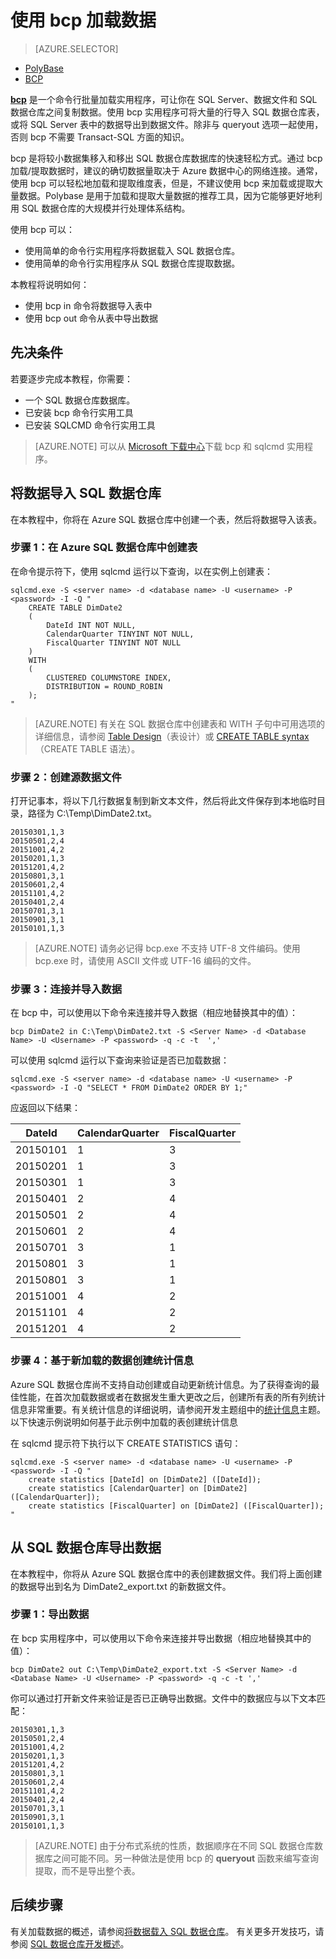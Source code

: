 <properties
   pageTitle="使用 bcp 将数据载入 SQL 数据仓库 | Azure"
   description="了解什么是 bcp，以及如何将它用于数据仓库方案。"
   services="sql-data-warehouse"
   documentationCenter="NA"
   authors="lodipalm"
   manager="barbkess"
   editor=""/>

<tags
   ms.service="sql-data-warehouse"
   ms.date="04/21/2016"
   wacn.date="06/13/2016"/>


# 使用 bcp 加载数据

> [AZURE.SELECTOR]
- [PolyBase](/documentation/articles/sql-data-warehouse-get-started-load-with-polybase/)
- [BCP](/documentation/articles/sql-data-warehouse-load-with-bcp/)


**[bcp][]** 是一个命令行批量加载实用程序，可让你在 SQL Server、数据文件和 SQL 数据仓库之间复制数据。使用 bcp 实用程序可将大量的行导入 SQL 数据仓库表，或将 SQL Server 表中的数据导出到数据文件。除非与 queryout 选项一起使用，否则 bcp 不需要 Transact-SQL 方面的知识。

bcp 是将较小数据集移入和移出 SQL 数据仓库数据库的快速轻松方式。通过 bcp 加载/提取数据时，建议的确切数据量取决于 Azure 数据中心的网络连接。通常，使用 bcp 可以轻松地加载和提取维度表，但是，不建议使用 bcp 来加载或提取大量数据。Polybase 是用于加载和提取大量数据的推荐工具，因为它能够更好地利用 SQL 数据仓库的大规模并行处理体系结构。

使用 bcp 可以：

- 使用简单的命令行实用程序将数据载入 SQL 数据仓库。
- 使用简单的命令行实用程序从 SQL 数据仓库提取数据。

本教程将说明如何：

- 使用 bcp in 命令将数据导入表中
- 使用 bcp out 命令从表中导出数据

## 先决条件

若要逐步完成本教程，你需要：

- 一个 SQL 数据仓库数据库。
- 已安装 bcp 命令行实用工具
- 已安装 SQLCMD 命令行实用工具

>[AZURE.NOTE] 可以从 [Microsoft 下载中心][]下载 bcp 和 sqlcmd 实用程序。

## 将数据导入 SQL 数据仓库

在本教程中，你将在 Azure SQL 数据仓库中创建一个表，然后将数据导入该表。

### 步骤 1：在 Azure SQL 数据仓库中创建表

在命令提示符下，使用 sqlcmd 运行以下查询，以在实例上创建表：

```
sqlcmd.exe -S <server name> -d <database name> -U <username> -P <password> -I -Q "
    CREATE TABLE DimDate2
    (
        DateId INT NOT NULL,
        CalendarQuarter TINYINT NOT NULL,
        FiscalQuarter TINYINT NOT NULL
    )
    WITH
    (
        CLUSTERED COLUMNSTORE INDEX,
        DISTRIBUTION = ROUND_ROBIN
    );
"
```

>[AZURE.NOTE] 有关在 SQL 数据仓库中创建表和 WITH 子句中可用选项的详细信息，请参阅 [Table Design][]（表设计）或 [CREATE TABLE syntax][]（CREATE TABLE 语法）。

### 步骤 2：创建源数据文件

打开记事本，将以下几行数据复制到新文本文件，然后将此文件保存到本地临时目录，路径为 C:\\Temp\\DimDate2.txt。

```
20150301,1,3
20150501,2,4
20151001,4,2
20150201,1,3
20151201,4,2
20150801,3,1
20150601,2,4
20151101,4,2
20150401,2,4
20150701,3,1
20150901,3,1
20150101,1,3
```

> [AZURE.NOTE] 请务必记得 bcp.exe 不支持 UTF-8 文件编码。使用 bcp.exe 时，请使用 ASCII 文件或 UTF-16 编码的文件。

### 步骤 3：连接并导入数据
在 bcp 中，可以使用以下命令来连接并导入数据（相应地替换其中的值）：

```
bcp DimDate2 in C:\Temp\DimDate2.txt -S <Server Name> -d <Database Name> -U <Username> -P <password> -q -c -t  ','
```

可以使用 sqlcmd 运行以下查询来验证是否已加载数据：

```
sqlcmd.exe -S <server name> -d <database name> -U <username> -P <password> -I -Q "SELECT * FROM DimDate2 ORDER BY 1;"
```

应返回以下结果：

DateId |CalendarQuarter |FiscalQuarter
----------- |--------------- |-------------
20150101 |1 |3
20150201 |1 |3
20150301 |1 |3
20150401 |2 |4
20150501 |2 |4
20150601 |2 |4
20150701 |3 |1
20150801 |3 |1
20150801 |3 |1
20151001 |4 |2
20151101 |4 |2
20151201 |4 |2

### 步骤 4：基于新加载的数据创建统计信息

Azure SQL 数据仓库尚不支持自动创建或自动更新统计信息。为了获得查询的最佳性能，在首次加载数据或者在数据发生重大更改之后，创建所有表的所有列统计信息非常重要。有关统计信息的详细说明，请参阅开发主题组中的[统计信息][]主题。以下快速示例说明如何基于此示例中加载的表创建统计信息

在 sqlcmd 提示符下执行以下 CREATE STATISTICS 语句：

```
sqlcmd.exe -S <server name> -d <database name> -U <username> -P <password> -I -Q "
    create statistics [DateId] on [DimDate2] ([DateId]);
    create statistics [CalendarQuarter] on [DimDate2] ([CalendarQuarter]);
    create statistics [FiscalQuarter] on [DimDate2] ([FiscalQuarter]);
"
```

## 从 SQL 数据仓库导出数据
在本教程中，你将从 Azure SQL 数据仓库中的表创建数据文件。我们将上面创建的数据导出到名为 DimDate2\_export.txt 的新数据文件。

### 步骤 1：导出数据

在 bcp 实用程序中，可以使用以下命令来连接并导出数据（相应地替换其中的值）：

```
bcp DimDate2 out C:\Temp\DimDate2_export.txt -S <Server Name> -d <Database Name> -U <Username> -P <password> -q -c -t ','
```
你可以通过打开新文件来验证是否已正确导出数据。文件中的数据应与以下文本匹配：

```
20150301,1,3
20150501,2,4
20151001,4,2
20150201,1,3
20151201,4,2
20150801,3,1
20150601,2,4
20151101,4,2
20150401,2,4
20150701,3,1
20150901,3,1
20150101,1,3
```

>[AZURE.NOTE] 由于分布式系统的性质，数据顺序在不同 SQL 数据仓库数据库之间可能不同。另一种做法是使用 bcp 的 **queryout** 函数来编写查询提取，而不是导出整个表。

## 后续步骤
有关加载数据的概述，请参阅[将数据载入 SQL 数据仓库][]。
有关更多开发技巧，请参阅 [SQL 数据仓库开发概述][]。

<!--Image references-->

<!--Article references-->

[将数据载入 SQL 数据仓库]: /documentation/articles/sql-data-warehouse-overview-load/
[SQL 数据仓库开发概述]: /documentation/articles/sql-data-warehouse-overview-develop/
[Table Design]: /documentation/articles/sql-data-warehouse-develop-table-design/
[统计信息]: /documentation/articles/sql-data-warehouse-develop-statistics/


<!--MSDN references-->
[bcp]: https://msdn.microsoft.com/zh-cn/library/ms162802.aspx
[CREATE TABLE syntax]: https://msdn.microsoft.com/zh-cn/library/mt203953.aspx

<!--Other Web references-->
[Microsoft 下载中心]: http://www.microsoft.com/zh-cn/download/details.aspx?id=36433

<!---HONumber=Mooncake_0606_2016-->
